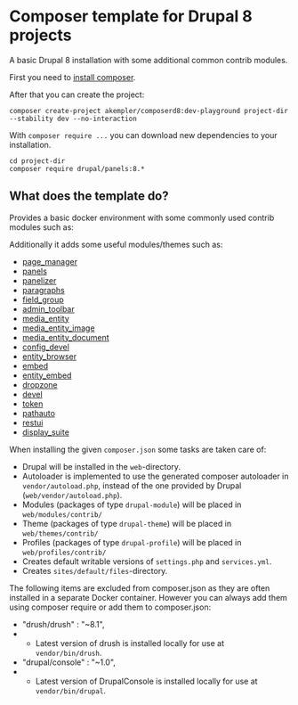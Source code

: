 # Composer template for Drupal 8 projects

A basic Drupal 8 installation with some additional common contrib modules.

First you need to [install composer](https://getcomposer.org/doc/00-intro.md#installation-linux-unix-osx).

After that you can create the project:

```
composer create-project akempler/composerd8:dev-playground project-dir --stability dev --no-interaction
```

With `composer require ...` you can download new dependencies to your
installation.

```
cd project-dir
composer require drupal/panels:8.*
```

## What does the template do?

Provides a basic docker environment with some commonly used contrib modules such as:

Additionally it adds some useful modules/themes such as:
* [page_manager](https://www.drupal.org/project/page_manager)
* [panels](https://www.drupal.org/project/panels)
* [panelizer](https://www.drupal.org/project/panelizer)
* [paragraphs](https://www.drupal.org/project/paragraphs)
* [field_group](https://www.drupal.org/project/field_group)
* [admin_toolbar](https://www.drupal.org/project/admin_toolbar)
* [media_entity](https://www.drupal.org/project/media_entity)
* [media_entity_image](https://www.drupal.org/project/media_entity_image)
* [media_entity_document](https://www.drupal.org/project/media_entity_document)
* [config_devel](https://www.drupal.org/project/config_devel)
* [entity_browser](https://www.drupal.org/project/entity_browser)
* [embed](https://www.drupal.org/project/embed)
* [entity_embed](https://www.drupal.org/project/entity_embed)
* [dropzone](https://www.drupal.org/project/dropzone)
* [devel](https://www.drupal.org/project/devel)
* [token](https://www.drupal.org/project/token)
* [pathauto](https://www.drupal.org/project/pathauto)
* [restui](https://www.drupal.org/project/restui)
* [display_suite](https://www.drupal.org/project/ds)

When installing the given `composer.json` some tasks are taken care of:

* Drupal will be installed in the `web`-directory.
* Autoloader is implemented to use the generated composer autoloader in `vendor/autoload.php`,
  instead of the one provided by Drupal (`web/vendor/autoload.php`).
* Modules (packages of type `drupal-module`) will be placed in `web/modules/contrib/`
* Theme (packages of type `drupal-theme`) will be placed in `web/themes/contrib/`
* Profiles (packages of type `drupal-profile`) will be placed in `web/profiles/contrib/`
* Creates default writable versions of `settings.php` and `services.yml`.
* Creates `sites/default/files`-directory.

The following items are excluded from composer.json as they are often installed in a separate Docker container. 
However you can always add them using composer require or add them to composer.json:
* "drush/drush" : "~8.1",
* * Latest version of drush is installed locally for use at `vendor/bin/drush`.
* "drupal/console" : "~1.0",
* * Latest version of DrupalConsole is installed locally for use at `vendor/bin/drupal`.
